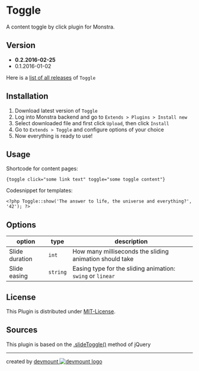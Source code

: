 Toggle
======

A content toggle by click plugin for Monstra.

## Version
* **0.2.2016-02-25**
* 0.1.2016-01-02

Here is a [list of all releases](https://github.com/devmount-monstra/toggle/releases) of `Toggle`

## Installation
1. Download latest version of `Toggle`
2. Log into Monstra backend and go to `Extends > Plugins > Install new`
3. Select downloaded file and first click `Upload`, then click `Install`
4. Go to `Extends > Toggle` and configure options of your choice
5. Now everything is ready to use!

## Usage
Shortcode for content pages:

    {toggle click="some link text" toggle="some toggle content"}

Codesnippet for templates:

    <?php Toggle::show('The answer to life, the universe and everything?', '42'); ?>

## Options
| option         | type     | description                                                 |
|----------------|----------|-------------------------------------------------------------|
| Slide duration | `int`    | How many milliseconds the sliding animation should take     |
| Slide easing   | `string` | Easing type for the sliding animation: `swing` or `linear`  |

## License
This Plugin is distributed under [MIT-License](http://opensource.org/licenses/mit-license.html).

## Sources
This plugin is based on the [.slideToggle()](http://api.jquery.com/slidetoggle/) method of jQuery

---
created by [devmount ![devmount logo](http://media.devmount.de/devmount_small_dark.png)](http://devmount.de)